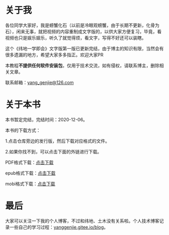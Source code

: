 # 关于我

各位同学大家好，我是螃蟹化石（以前是冷眼观螃蟹，由于长期不更新，化骨为石），闲来无事，就把视频的内容重制成文字版的，以供大家方便复习，毕竟，看视频也只是娱乐娱乐，听久了就觉得烦，看文字，写得不好还可以装瞎。

这个《纬地一学即会》文字版第一版已更新完结，由于博主的知识有限，当然会有很多遗漏的地方，希望大家多多指正。欢迎大家PR

本教程**不提供任何软件安装包**，仅用于技术交流，如有侵权，请联系博主，删除相关文章。

联系邮箱：[yang_genjie@126.com](yang_genjie@126.com)

# 关于本书

本书暂定完结，完结时间：2020-12-06。

本书的下载方式：

1.点击仓库旁边的发行版，然后下载对应格式的文件。

2.如果你找不到，可以点击下面的外链进行下载。

PDF格式下载：[点击下载](https://wwi.lanzous.com/ihWbYjmx8vi)

epub格式下载：[点击下载](https://www.lanzoui.com/iftvYj444cd)

mobi格式下载：[点击下载](https://www.lanzoui.com/iwlFIj443xi)



# 最后

大家可以关注一下我的个人博客，不过和纬地、土木没有关系啦。个人技术博客记录一些自己的学习过程：[yanggenjie.gitee.io/blog](https://yanggenjie.gitee.io/blog)。

